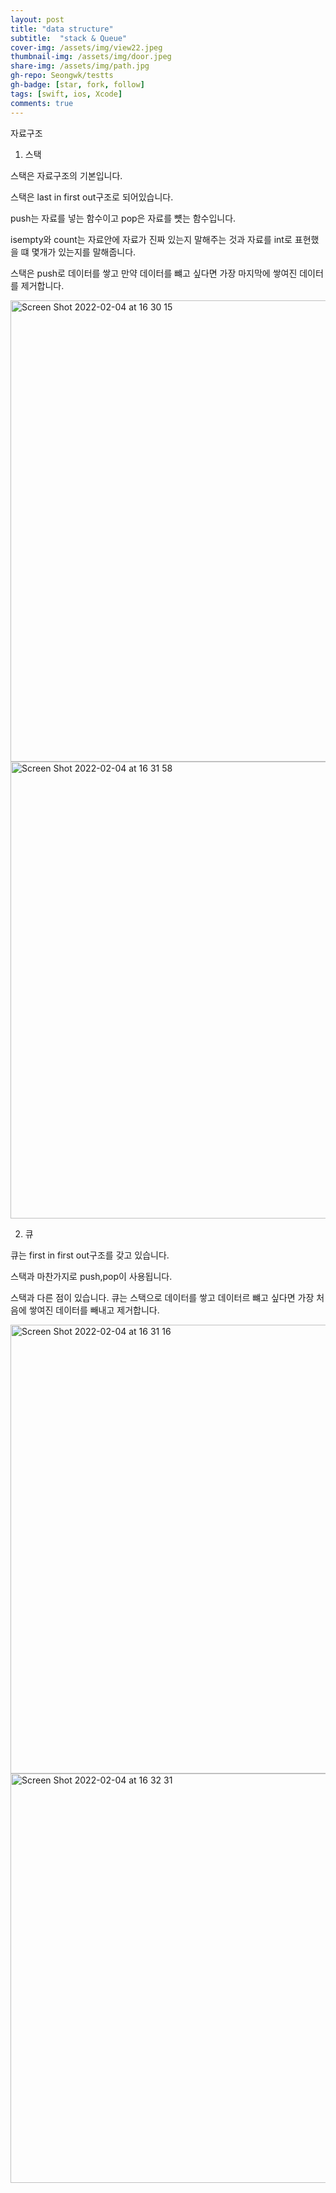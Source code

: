 ```yaml
---
layout: post
title: "data structure" 
subtitle:  "stack & Queue"
cover-img: /assets/img/view22.jpeg
thumbnail-img: /assets/img/door.jpeg
share-img: /assets/img/path.jpg
gh-repo: Seongwk/testts
gh-badge: [star, fork, follow]
tags: [swift, ios, Xcode]
comments: true
---
```



자료구조

1. 스택

스택은 자료구조의 기본입니다.

스택은 last in first out구조로 되어있습니다.

push는 자료를 넣는 함수이고 pop은 자료를 뻇는 함수입니다.

isempty와 count는 자료안에 자료가 진짜 있는지 말해주는 것과 자료를 int로 표현했을 떄 몇개가 있는지를 말해줍니다.

스택은 push로 데이터를 쌓고 만약 데이터를 뺴고 싶다면 가장 마지막에 쌓여진 데이터를 제거합니다.

<img width="738" alt="Screen Shot 2022-02-04 at 16 30 15" src="https://user-images.githubusercontent.com/40172001/152489592-11b7e209-ff26-49c7-bb28-495c334dd4f1.png">

<img width="731" alt="Screen Shot 2022-02-04 at 16 31 58" src="https://user-images.githubusercontent.com/40172001/152489662-51cc043c-1e66-4d31-97d3-6f0b1ba29251.png">


2. 큐

큐는 first in first out구조를 갖고 있습니다. 

스택과 마찬가지로 push,pop이 사용됩니다. 

스택과 다른 점이 있습니다. 큐는 스택으로 데이터를 쌓고 데이터르 뺴고 싶다면 가장 처음에 쌓여진 데이터를 빼내고 제거합니다.

<img width="718" alt="Screen Shot 2022-02-04 at 16 31 16" src="https://user-images.githubusercontent.com/40172001/152489653-e8be3815-6e49-4838-bdc8-69f9eaaca0c6.png">


<img width="655" alt="Screen Shot 2022-02-04 at 16 32 31" src="https://user-images.githubusercontent.com/40172001/152489674-c4939436-d6fd-4ac4-9df4-c17da73fd6c7.png">
